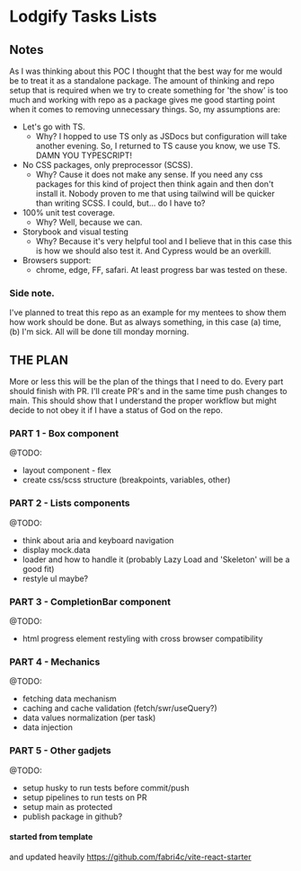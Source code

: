 # Lodgify Tasks Lists

## Notes

As I was thinking about this POC I thought that the best way for me would be to
treat it as a standalone package. The amount of thinking and repo setup that is
required when we try to create something for 'the show' is too much and working
with repo as a package gives me good starting point when it comes to removing
unnecessary things. So, my assumptions are:

- Let's go with TS.
  - Why? I hopped to use TS only as JSDocs but configuration will take another
    evening. So, I returned to TS cause you know, we use TS. DAMN YOU
    TYPESCRIPT!
- No CSS packages, only preprocessor (SCSS).
  - Why? Cause it does not make any sense. If you need any css packages for this
    kind of project then think again and then don't install it. Nobody proven to
    me that using tailwind will be quicker than writing SCSS. I could, but... do
    I have to?
- 100% unit test coverage.
  - Why? Well, because we can.
- Storybook and visual testing
  - Why? Because it's very helpful tool and I believe that in this case this is
    how we should also test it. And Cypress would be an overkill.
- Browsers support:
  - chrome, edge, FF, safari. At least progress bar was tested on these.

### Side note.

I've planned to treat this repo as an example for my mentees to show them how
work should be done. But as always something, in this case (a) time, (b) I'm
sick. All will be done till monday morning.

## THE PLAN

More or less this will be the plan of the things that I need to do. Every part
should finish with PR. I'll create PR's and in the same time push changes to
main. This should show that I understand the proper workflow but might decide to
not obey it if I have a status of God on the repo.

### PART 1 - Box component

@TODO:

- layout component - flex
- create css/scss structure (breakpoints, variables, other)

### PART 2 - Lists components

@TODO:

- think about aria and keyboard navigation
- display mock.data
- loader and how to handle it (probably Lazy Load and 'Skeleton' will be a good
  fit)
- restyle ul maybe?

### PART 3 - CompletionBar component

@TODO:

- html progress element restyling with cross browser compatibility

### PART 4 - Mechanics

@TODO:

- fetching data mechanism
- caching and cache validation (fetch/swr/useQuery?)
- data values normalization (per task)
- data injection

### PART 5 - Other gadjets

@TODO:

- setup husky to run tests before commit/push
- setup pipelines to run tests on PR
- setup main as protected
- publish package in github?

#### started from template

and updated heavily
https://github.com/fabri4c/vite-react-starter




